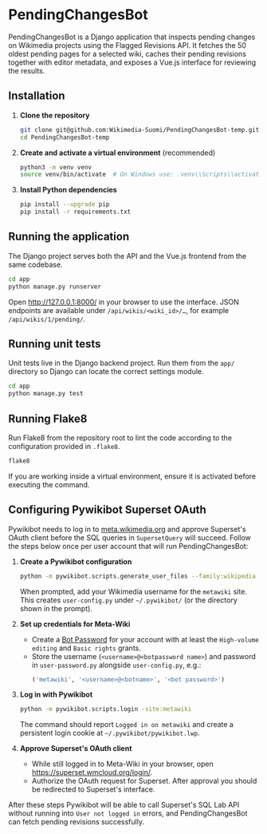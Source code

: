 # PendingChangesBot

PendingChangesBot is a Django application that inspects pending changes on Wikimedia
projects using the Flagged Revisions API. It fetches the 50 oldest pending pages for a
selected wiki, caches their pending revisions together with editor metadata, and exposes a
Vue.js interface for reviewing the results.

## Installation

1. **Clone the repository**
   ```bash
   git clone git@github.com:Wikimedia-Suomi/PendingChangesBot-temp.git
   cd PendingChangesBot-temp
   ```
2. **Create and activate a virtual environment** (recommended)
   ```bash
   python3 -m venv venv
   source venv/bin/activate  # On Windows use: .venv\\Scripts\\activate
   ```
3. **Install Python dependencies**
   ```bash
   pip install --upgrade pip
   pip install -r requirements.txt
   ```

## Running the application

The Django project serves both the API and the Vue.js frontend from the same codebase.

```bash
cd app
python manage.py runserver
```

Open <http://127.0.0.1:8000/> in your browser to use the interface. JSON endpoints are
available under `/api/wikis/<wiki_id>/…`, for example `/api/wikis/1/pending/`.

## Running unit tests

Unit tests live in the Django backend project. Run them from the `app/` directory so Django can locate the correct settings module.

```bash
cd app
python manage.py test
```

## Running Flake8

Run Flake8 from the repository root to lint the code according to the configuration provided in `.flake8`.

```bash
flake8
```

If you are working inside a virtual environment, ensure it is activated before executing the command.

## Configuring Pywikibot Superset OAuth

Pywikibot needs to log in to [meta.wikimedia.org](https://meta.wikimedia.org) and approve
Superset's OAuth client before the SQL queries in `SupersetQuery` will succeed. Follow
the steps below once per user account that will run PendingChangesBot:

1. **Create a Pywikibot configuration**
   ```bash
   python -m pywikibot.scripts.generate_user_files --family:wikipedia --lang:en
   ```
   When prompted, add your Wikimedia username for the `metawiki` site. This creates
   `user-config.py` under `~/.pywikibot/` (or the directory shown in the prompt).

2. **Set up credentials for Meta-Wiki**
   - Create a [Bot Password](https://meta.wikimedia.org/wiki/Special:BotPasswords) for your
     account with at least the `High-volume editing` and `Basic rights` grants.
   - Store the username (`<username>@<botpassword name>`) and password in
     `user-password.py` alongside `user-config.py`, e.g.:
     ```python
     ('metawiki', '<username>@<botname>', '<bot password>')
     ```

3. **Log in with Pywikibot**
   ```bash
   python -m pywikibot.scripts.login -site:metawiki
   ```
   The command should report `Logged in on metawiki` and create a persistent login
   cookie at `~/.pywikibot/pywikibot.lwp`.

4. **Approve Superset's OAuth client**
   - While still logged in to Meta-Wiki in your browser, open
     <https://superset.wmcloud.org/login/>.
   - Authorize the OAuth request for Superset. After approval you should be redirected
     to Superset's interface.

After these steps Pywikibot will be able to call Superset's SQL Lab API without running
into `User not logged in` errors, and PendingChangesBot can fetch pending revisions
successfully.
